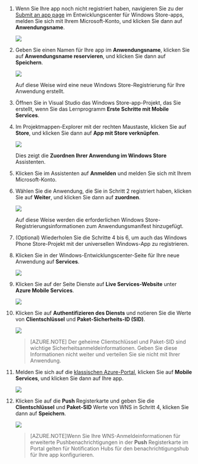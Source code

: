 

1. Wenn Sie Ihre app noch nicht registriert haben, navigieren Sie zu der [Submit an app page] im Entwicklungscenter für Windows Store-apps, melden Sie sich mit Ihrem Microsoft-Konto, und klicken Sie dann auf **Anwendungsname**.

    ![](./media/mobile-services-dotnet-backend-notification-hubs-register-windows-store-app/mobile-services-submit-win8-app.png)

2. Geben Sie einen Namen für Ihre app im **Anwendungsname**, klicken Sie auf **Anwendungsname reservieren**, und klicken Sie dann auf **Speichern**.

    ![](./media/mobile-services-dotnet-backend-notification-hubs-register-windows-store-app/mobile-services-win8-app-name.png)

    Auf diese Weise wird eine neue Windows Store-Registrierung für Ihre Anwendung erstellt.

3. Öffnen Sie in Visual Studio das Windows Store-app-Projekt, das Sie erstellt, wenn Sie das Lernprogramm **Erste Schritte mit Mobile Services**.

4. Im Projektmappen-Explorer mit der rechten Maustaste, klicken Sie auf **Store**, und klicken Sie dann auf **App mit Store verknüpfen**. 

    ![](./media/mobile-services-dotnet-backend-notification-hubs-register-windows-store-app/mobile-services-store-association.png)

    Dies zeigt die **Zuordnen Ihrer Anwendung im Windows Store** Assistenten.

5. Klicken Sie im Assistenten auf **Anmelden** und melden Sie sich mit Ihrem Microsoft-Konto.

6. Wählen Sie die Anwendung, die Sie in Schritt 2 registriert haben, klicken Sie auf **Weiter**, und klicken Sie dann auf **zuordnen**.

    ![](./media/mobile-services-dotnet-backend-notification-hubs-register-windows-store-app/mobile-services-select-app-name.png)

    Auf diese Weise werden die erforderlichen Windows Store-Registrierungsinformationen zum Anwendungsmanifest hinzugefügt.    

7. (Optional) Wiederholen Sie die Schritte 4 bis 6, um auch das Windows Phone Store-Projekt mit der universellen Windows-App zu registrieren.

8. Klicken Sie in der Windows-Entwicklungscenter-Seite für Ihre neue Anwendung auf **Services**. 

    ![](./media/mobile-services-dotnet-backend-notification-hubs-register-windows-store-app/mobile-services-win8-edit-app.png) 

9. Klicken Sie auf der Seite Dienste auf **Live Services-Website** unter **Azure Mobile Services**.

    ![](./media/mobile-services-javascript-backend-register-windows-store-app/mobile-services-win8-edit2-app.png)

10. Klicken Sie auf **Authentifizieren des Diensts** und notieren Sie die Werte von **Clientschlüssel** und **Paket-Sicherheits-ID (SID)**. 

    ![](./media/mobile-services-dotnet-backend-notification-hubs-register-windows-store-app/mobile-services-win8-app-push-auth.png)

    > [AZURE.NOTE] Der geheime Clientschlüssel und Paket-SID sind wichtige Sicherheitsanmeldeinformationen. Geben Sie diese Informationen nicht weiter und verteilen Sie sie nicht mit Ihrer Anwendung. 

11. Melden Sie sich auf die [klassischen Azure-Portal](https://manage.windowsazure.com/), klicken Sie auf **Mobile Services**, und klicken Sie dann auf Ihre app.

    ![](./media/mobile-services-dotnet-backend-notification-hubs-register-windows-store-app/mobile-services-selection.png)

12. Klicken Sie auf die **Push** Registerkarte und geben Sie die **Clientschlüssel** und **Paket-SID** Werte von WNS in Schritt 4, klicken Sie dann auf **Speichern**. 

    ![](./media/mobile-services-dotnet-backend-notification-hubs-register-windows-store-app/mobile-push-tab.png)

    >[AZURE.NOTE]Wenn Sie Ihre WNS-Anmeldeinformationen für erweiterte Pushbenachrichtigungen in der **Push** Registerkarte im Portal gelten für Notification Hubs für den benachrichtigungshub für Ihre app konfigurieren.

<!-- URLs. -->
[Submit an app page]: http://go.microsoft.com/fwlink/p/?LinkID=266582


